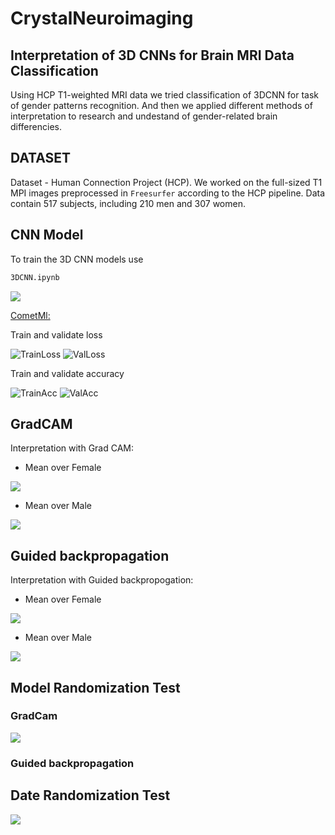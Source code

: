 # CrystalNeuroimaging
## Interpretation of 3D CNNs for Brain MRI Data Classification
Using HCP T1-weighted MRI data we tried classification of 3DCNN for task of gender patterns recognition. And then we applied different methods of interpretation to research and  undestand of gender-related brain differencies. 

## DATASET
 Dataset - Human Connection Project (HCP).
 We worked on the full-sized T1 MPI images preprocessed in `Freesurfer` according to the HCP pipeline.
 Data contain 517 subjects, including 210 men and 307 women.
 
 ## CNN Model

To train the 3D CNN models use 

```bash
3DCNN.ipynb
```

![](image/3DCNN.png)

[CometMl:](https://www.comet.ml/polina/mri-interpretation/view/uw5eiUdqrH5ArXAKBHGA1FKIr)

Train and validate loss

![TrainLoss](image/train_lossVSstep.jpeg) ![ValLoss](image/validate_lossVSstep.jpeg)

Train and validate accuracy

![TrainAcc](image/train_accVSstep.jpeg) ![ValAcc](image/validate_accVSstep.jpeg)


## GradCAM

Interpretation with Grad CAM:
  - Mean over Female
  
![](image/mean0.png)

  - Mean over Male
  
![](image/mean1.png)

## Guided backpropagation

Interpretation with Guided backpropogation:
  - Mean over Female
  
![](image/gbmean0.png)

  - Mean over Male
  
![](image/gbmean1.png)

## Model Randomization Test 
### GradCam

![](image/ModelRandTestGradCam.png)

### Guided backpropagation



## Date Randomization Test 


![](image/DateRandomTest.png)
